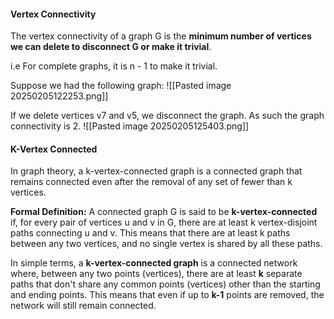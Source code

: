 #### Vertex Connectivity
The vertex connectivity of a graph G is the **minimum number of vertices we can delete to disconnect G or make it trivial**.

i.e For complete graphs, it is n - 1 to make it trivial.

Suppose we had the following graph:
![[Pasted image 20250205122253.png]]

If we delete vertices v7 and v5, we disconnect the graph. As such the graph connectivity is 2.
![[Pasted image 20250205125403.png]]
#### K-Vertex Connected
In graph theory, a k-vertex-connected graph is a connected graph that remains connected even after the removal of any set of fewer than k vertices. 

**Formal Definition:**
A connected graph G is said to be **k-vertex-connected** if, for every pair of vertices u and v in G, there are at least k vertex-disjoint paths connecting u and v. This means that there are at least k paths between any two vertices, and no single vertex is shared by all these paths.

In simple terms, a **k-vertex-connected graph** is a connected network where, between any two points (vertices), there are at least **k** separate paths that don't share any common points (vertices) other than the starting and ending points. This means that even if up to **k-1** points are removed, the network will still remain connected.




